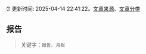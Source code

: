 :alarm_clock: 更新时间: 2025-04-14 22:41:22。[文章来源](/README.md)、[文章分类](/TAGS.md)

## 报告


> 关键字：`报告`、`月报`



